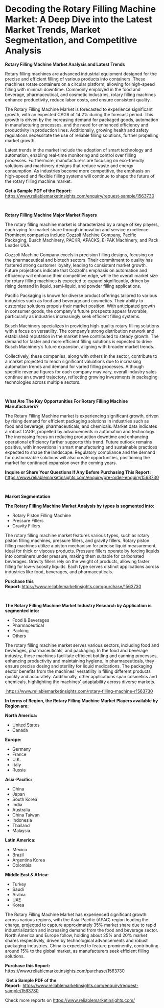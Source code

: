 <p><h1>Decoding the Rotary Filling Machine Market: A Deep Dive into the Latest Market Trends, Market Segmentation, and Competitive Analysis</h1></p><p><strong>Rotary Filling Machine Market Analysis and Latest Trends</strong></p>
<p><p>Rotary filling machines are advanced industrial equipment designed for the precise and efficient filling of various products into containers. These machines rotate containers on a circular platform, allowing for high-speed filling with minimal downtime. Commonly employed in the food and beverage, pharmaceutical, and cosmetic industries, rotary filling machines enhance productivity, reduce labor costs, and ensure consistent quality.</p><p>The Rotary Filling Machine Market is forecasted to experience significant growth, with an expected CAGR of 14.2% during the forecast period. This growth is driven by the increasing demand for packaged goods, automation in manufacturing processes, and the need for enhanced efficiency and productivity in production lines. Additionally, growing health and safety regulations necessitate the use of reliable filling solutions, further propelling market growth.</p><p>Latest trends in the market include the adoption of smart technology and automation, enabling real-time monitoring and control over filling processes. Furthermore, manufacturers are focusing on eco-friendly solutions and machinery designs that reduce waste and energy consumption. As industries become more competitive, the emphasis on high-speed and flexible filling systems will continue to shape the future of the rotary filling machine market.</p></p>
<p><strong>Get a Sample PDF of the Report:&nbsp;</strong> <a href="https://www.reliablemarketinsights.com/enquiry/request-sample/1563730?utm_campaign=2395&utm_medium=2&utm_source=Github&utm_content=ia&utm_term=22022025&utm_id=rotary-filling-machine">https://www.reliablemarketinsights.com/enquiry/request-sample/1563730</a></p>
<p>&nbsp;</p>
<p><strong>Rotary Filling Machine Major Market Players</strong></p>
<p><p>The rotary filling machine market is characterized by a range of key players, each vying for market share through innovation and service excellence. Prominent companies include Cozzoli Machine Company, Pacific Packaging, Busch Machinery, PACKR, APACKS, E-PAK Machinery, and Pack Leader USA. </p><p>Cozzoli Machine Company excels in precision filling designs, focusing on the pharmaceutical and biotech sectors. Their commitment to quality has fostered strong customer loyalty, leading to consistent market growth. Future projections indicate that Cozzoli's emphasis on automation and efficiency will enhance their competitive edge, while the overall market size for rotary filling machines is expected to expand significantly, driven by rising demand in liquid, semi-liquid, and powder filling applications.</p><p>Pacific Packaging is known for diverse product offerings tailored to various industries such as food and beverage and cosmetics. Their ability to customize solutions propels their market position. With anticipated growth in consumer goods, the company's future prospects appear favorable, particularly as industries increasingly seek efficient filling systems.</p><p>Busch Machinery specializes in providing high-quality rotary filling solutions with a focus on versatility. The company’s strong distribution network and established reputation in the market have contributed to steady growth. The demand for faster and more efficient filling solutions is expected to drive Busch Machinery’s future expansion, aligning with broader market trends.</p><p>Collectively, these companies, along with others in the sector, contribute to a market projected to reach significant valuations due to increasing automation trends and demand for varied filling processes. Although specific revenue figures for each company may vary, overall industry sales continue an upward trajectory, reflecting growing investments in packaging technologies across multiple sectors.</p></p>
<p>&nbsp;</p>
<p><strong>What Are The Key Opportunities For Rotary Filling Machine Manufacturers?</strong></p>
<p><p>The Rotary Filling Machine market is experiencing significant growth, driven by rising demand for efficient packaging solutions in industries such as food and beverage, pharmaceuticals, and chemicals. Market data indicates a robust CAGR, propelled by advancements in automation and technology. The increasing focus on reducing production downtime and enhancing operational efficiency further supports this trend. Future outlook remains positive, with innovations in smart manufacturing and sustainable practices expected to shape the landscape. Regulatory compliance and the demand for customizable solutions will also create opportunities, positioning the market for continued expansion over the coming years.</p></p>
<p><strong>Inquire or Share Your Questions If Any Before Purchasing This Report:</strong> <a href="https://www.reliablemarketinsights.com/enquiry/pre-order-enquiry/1563730?utm_campaign=2395&utm_medium=2&utm_source=Github&utm_content=ia&utm_term=22022025&utm_id=rotary-filling-machine">https://www.reliablemarketinsights.com/enquiry/pre-order-enquiry/1563730</a></p>
<p>&nbsp;</p>
<p><strong>Market Segmentation</strong></p>
<p><strong>The Rotary Filling Machine Market Analysis by types is segmented into:</strong></p>
<p><ul><li>Rotary Piston Filling Machine</li><li>Pressure Fillers</li><li>Gravity Fillers</li></ul></p>
<p><p>The rotary filling machine market features various types, such as rotary piston filling machines, pressure fillers, and gravity fillers. Rotary piston filling machines utilize a piston mechanism for precise liquid measurement, ideal for thick or viscous products. Pressure fillers operate by forcing liquids into containers under pressure, making them suitable for carbonated beverages. Gravity fillers rely on the weight of products, allowing faster filling for low-viscosity liquids. Each type serves distinct applications across industries like food, beverages, and pharmaceuticals.</p></p>
<p><strong>Purchase this Report:&nbsp;</strong><a href="https://www.reliablemarketinsights.com/purchase/1563730?utm_campaign=2395&utm_medium=2&utm_source=Github&utm_content=ia&utm_term=22022025&utm_id=rotary-filling-machine">https://www.reliablemarketinsights.com/purchase/1563730</a></p>
<p>&nbsp;</p>
<p><strong>The Rotary Filling Machine Market Industry Research by Application is segmented into:</strong></p>
<p><ul><li>Food & Beverages</li><li>Pharmaceutical</li><li>Packing</li><li>Others</li></ul></p>
<p><p>The rotary filling machine market serves various sectors, including food and beverages, pharmaceuticals, and packaging. In the food and beverage industry, these machines facilitate efficient bottling and canning processes, enhancing productivity and maintaining hygiene. In pharmaceuticals, they ensure precise dosing and sterility for liquid medications. The packaging sector benefits from the machines' versatility in filling different products quickly and accurately. Additionally, other applications span cosmetics and chemicals, highlighting the machines' adaptability across diverse markets.</p></p>
<p><a href="https://www.reliablemarketinsights.com/rotary-filling-machine-r1563730?utm_campaign=2395&utm_medium=2&utm_source=Github&utm_content=ia&utm_term=22022025&utm_id=rotary-filling-machine">&nbsp;https://www.reliablemarketinsights.com/rotary-filling-machine-r1563730</a></p>
<p><strong>In terms of Region, the Rotary Filling Machine Market Players available by Region are:</strong></p>
<p>
    <p> <strong> North America: </strong>
        <ul>
            <li>United States</li>
            <li>Canada</li>
        </ul>
        </p> 
    <p> <strong> Europe: </strong>
        <ul>
            <li>Germany</li>
            <li>France</li>
            <li>U.K.</li>
            <li>Italy</li>
            <li>Russia</li>
        </ul>
        </p> 
    <p> <strong> Asia-Pacific: </strong>
        <ul>
            <li>China</li>
            <li>Japan</li>
            <li>South Korea</li>
            <li>India</li>
            <li>Australia</li>
            <li>China Taiwan</li>
            <li>Indonesia</li>
            <li>Thailand</li>
            <li>Malaysia</li>
        </ul>
        </p> 
    <p> <strong> Latin America: </strong>
        <ul>
            <li>Mexico</li>
            <li>Brazil</li>
            <li>Argentina Korea</li>
            <li>Colombia</li>
        </ul>
        </p> 
    <p> <strong> Middle East & Africa: </strong>
        <ul>
            <li>Turkey</li>
            <li>Saudi</li>
            <li>Arabia</li>
            <li>UAE</li>
            <li>Korea</li>
        </ul>
    </p>
    </p>
<p><p>The Rotary Filling Machine Market has experienced significant growth across various regions, with the Asia-Pacific (APAC) region leading the charge, projected to capture approximately 35% market share due to rapid industrialization and increasing demand from the food and beverage sector. North America and Europe follow, holding about 25% and 20% market shares respectively, driven by technological advancements and robust packaging industries. China is expected to feature prominently, contributing around 15% to the global market, as manufacturers seek efficient filling solutions.</p></p>
<p><strong>Purchase this Report: </strong><a href="https://www.reliablemarketinsights.com/purchase/1563730?utm_campaign=2395&utm_medium=2&utm_source=Github&utm_content=ia&utm_term=22022025&utm_id=rotary-filling-machine">https://www.reliablemarketinsights.com/purchase/1563730</a></p>
<p>&nbsp;<strong>Get a Sample PDF of the Report:&nbsp;&nbsp;</strong><a href="https://www.reliablemarketinsights.com/enquiry/request-sample/1563730?utm_campaign=2395&utm_medium=2&utm_source=Github&utm_content=ia&utm_term=22022025&utm_id=rotary-filling-machine">https://www.reliablemarketinsights.com/enquiry/request-sample/1563730</a></p>
<p><strong></strong></p>
<p>Check more reports on <a href="https://www.reliablemarketinsights.com/?utm_campaign=2395&utm_medium=2&utm_source=Github&utm_content=ia&utm_term=22022025&utm_id=rotary-filling-machine">https://www.reliablemarketinsights.com/</a></p>